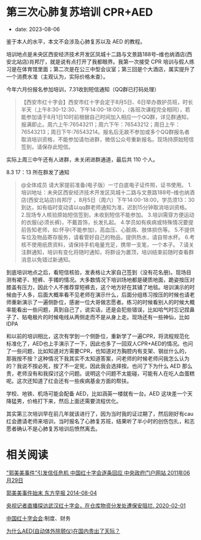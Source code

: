 # 第三次心肺复苏培训 CPR+AED

- date: 2023-08-06

鉴于本人的水平，本文不会涉及心肺复苏以及 AED 的教程。

培训地点是未央区西安经济技术开发区凤城十二路与文景路188号–维也纳酒店(西安北站店)肖邦厅，就是说有点打开了我都眼界。我第一次接受 CPR 培训与假人练习是在体育馆里面；第二次是在公三中型会议室；第三回是个大酒店，属实提升了一个消费水准（主观认为，实际价格未查）。

今年六月份报名参加培训，7.31收到短信通知（QQ群已打码处理）

> 【西安市红十字会】西安市红十字会定于8月5日、6日举办救护员班，时长半天（上午8:30-12:30、下午14:00-18:00），（各班次课程完全相同），若能参加请于8月1日10时前根据自己时间加入相应一个QQ群，详见群通知，报满即止。周六上午:76543211；周六下午：76543212；周日上午：76543213；周日下午:76543214。报名后无故不参加或多个QQ群报名者取消培训资格，不能参加请勿进群，微信公众号重新报名。现场持原始短信签到，请保存此短信。

实际上周三中午还有人进群，未关闭进群通道，最后共 110 个人。

8.3 17：13 所在群发了通知

> @全体成员 请大家提前准备(电子版）一寸白底电子证件照，证书使用。
> 1.培训地址：未央区西安经济技术开发区凤城十二路与文景路188号–维也纳酒店(西安北站店)肖邦厅 ，8月5日（周六）下午14:00-18:00，学员须13：30到达，如有临时变动请以qq群老师通知为准，迟到15分钟取消培训资格。
> 2.现场专人核验原始短信签到，未收到短信不能参加。
> 3.培训需穿方便运动的衣服(必须长裤)，不戴首饰，长发扎起。
> 4.学员如有疾病或特殊情况要提前告知老师，如:怀孕(不能参加)，高血压、心脏病、肢体损伤等。
> 5.不提供车位及物品寄存服务，请看管好自己的物品，提供热水，请自带水杯。
> 6.考核不使用纸质资料，请保持手机电量充足，携带一支笔，一个本子。
> 7.请关注群通知，培训有变化将随时通知，将群设为置顶，培训结束前随时查看群消息以免错过新通知。

到底培训地点之后，看短信核验，发表格让大家自己签到（没有花名册)。现场目测有裙子、短裤、手镯的情况。大多数情况下培训场地都是硬质地面，跪姿按压对膝盖有压力，因此个人不推荐穿短裤去，这个地方好在其铺了地毯。培训演示的时候由于人多，后面大概率看不见老师在演示什么，后面分组练习按压的时候也请老师重新演示了一遍侧卧位，感谢一位大哥做志愿者。练习的时候看别人的时候大概率能看出一些问题，真到自己了，说实话，还是会犯些错误，比如哈气时忘记捏鼻子了、贴电极片的时候电线从两侧走而不是从身上走。现场还有一些神仙，比如 IDPA

和以前的培训相比，这次有学到一个侧卧位，重新学了一遍CPR，将流程规范化标准化了，AED也上手演示了一下，因此也多了一回双人CPR+AED的情况。也问了一些问题，比如知道对方需要CPR，也知道对方胸腔内有支架、钢丝什么的，那我按不按？这种情况下我其实不太知道答案，问老师的时候老师问我怎么认为的？我说不按必死，按了不一定死，因此我会选择按。也问了下为什么 AED 那么贵，老师没有和我探讨这个问题。说明这个问题不太能碰，可能有人在吃人血蛋糕呢。这次还知道了红会还有一些疾病基金方面的帮扶。

学校、地铁、机场可能会配备 AED，比如涵英一楼就有一台。AED 这块差一个天降猛男，价格打下来，然后上面还需要流程优化。

其实第三次培训早在前几年就该进行了，因为当时我的证过期了，然后刚好有cau红会邀请老师来培训，当时报名了心肺复苏班，结果听了半小时的创伤包扎，和志愿者确认不是心肺复苏培训后愤然离去。

# 相关阅读

[&#34;郭美美事件&#34;引发信任危机 中国红十字会逐条回应 中央政府门户网站 2011年06月29日](https://www.gov.cn/govweb/jrzg/2011-06/29/content_1895495.htm)

[郭美美事件始末 东方早报 2014-08-04](https://www.163.com/news/article/A2Q0PMHL00014AED.html)

[央视记者直播探访武汉红十字会，在仓库物资分发处遭保安阻拦. 2020-02-01](https://www.guancha.cn/culture/2020_02_01_534097.shtml)

[中国红十字会会](https://www.redcross.org.cn/):制度、财务

[为什么AED(自动体外除颤仪)在国内贵出了天际？](https://www.zhihu.com/question/268263504)
